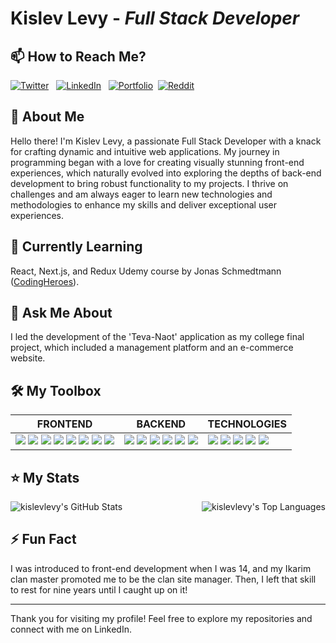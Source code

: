 # Kislev Levy - _Full Stack Developer_

## 📫 How to Reach Me?

[![Twitter](https://img.shields.io/badge/Twitter-_?logo=x&style=for-the-badge&labelColor=black&logoColor=white&color=71797E)](https://x.com/KislevLevy) &nbsp;
[![LinkedIn](https://custom-icon-badges.demolab.com/badge/LinkedIn-_?logo=linkedin-white&style=for-the-badge&labelColor=1973e8&logoColor=white&color=71797E)](https://www.linkedin.com/in/kislevlevy) &nbsp;
[![Portfolio](https://img.shields.io/badge/Portfolio-_?logo=google-chrome&style=for-the-badge&labelColor=3880f0&logoColor=white&color=71797E)](https://www.kislev.me)&nbsp;
[![Reddit](https://img.shields.io/badge/Reddit-_?logo=reddit&style=for-the-badge&labelColor=ff4501&logoColor=white&color=71797E)](https://www.reddit.com/user/kislev-levy)

## 🚀 About Me

Hello there! I'm Kislev Levy, a passionate Full Stack Developer with a knack for crafting dynamic and intuitive web applications. My journey in programming began with a love for creating visually stunning front-end experiences, which naturally evolved into exploring the depths of back-end development to bring robust functionality to my projects. I thrive on challenges and am always eager to learn new technologies and methodologies to enhance my skills and deliver exceptional user experiences.

## 🌱 Currently Learning

React, Next.js, and Redux Udemy course by Jonas Schmedtmann ([CodingHeroes](https://codingheroes.io/)).

## 💬 Ask Me About

I led the development of the 'Teva-Naot' application as my college final project, which included a management platform and an e-commerce website.

## 🛠️ My Toolbox

<!-- prettier-ignore -->
| **FRONTEND** | **BACKEND** | **TECHNOLOGIES** |
| - | - | - |
| ![](https://img.shields.io/badge/JavaScript-0?logo=javascript&logoColor=F7DF1E&color=white) ![](https://img.shields.io/badge/TypeScript-0?logo=typescript&logoColor=3178C6&color=white) ![](https://img.shields.io/badge/React-0?logo=react&logoColor=61DAFB&color=white) ![](https://img.shields.io/badge/Next.js-0?logo=next.js&logoColor=black&color=white) ![](https://img.shields.io/badge/Redux-0?logo=redux&logoColor=764ABC&color=white) ![](https://img.shields.io/badge/Tailwind_CSS-0?logo=tailwindcss&logoColor=06B6D4&color=white) ![](https://img.shields.io/badge/CSS3-0?logo=css3&logoColor=1572B6&color=white) ![](https://img.shields.io/badge/HTML5-0?logo=html5&logoColor=E34F26&color=white) | ![](https://img.shields.io/badge/Node.js-0?logo=node.js&logoColor=5FA04E&color=white) ![](https://img.shields.io/badge/Express-0?logo=express&logoColor=black&color=white) ![](https://img.shields.io/badge/Python-0?logo=python&logoColor=3776AB&color=white) ![](https://img.shields.io/badge/Django-0?logo=django&logoColor=092E20&color=white) ![](https://img.shields.io/badge/MongoDB-0?logo=mongodb&logoColor=47A248&color=white) ![](https://img.shields.io/badge/Firebase-0?logo=firebase&logoColor=DD2C00&color=white) | ![](https://img.shields.io/badge/Git-0?logo=git&logoColor=F05032&color=white) ![](https://img.shields.io/badge/VSCode-0078D7?style=flat&logo=visualstudio&logoColor=0078D7&color=white) ![](https://img.shields.io/badge/Vite-0?logo=vite&logoColor=646CFF&color=white) ![](https://img.shields.io/badge/Postman-0?logo=postman&logoColor=FF6C37&color=white) ![](https://img.shields.io/badge/TensorFlow-0?logo=tensorflow&logoColor=FF6F00&color=white) |

## ⭐ My Stats

<div style="display: flex; justify-content: space-between; align-items: center">
    <img src="https://github-readme-stats.vercel.app/api?username=kislevlevy&theme=dark&show_icons=true&hide_border=true&count_private=true" alt="kislevlevy's GitHub Stats" />
    <img src="https://github-readme-stats.vercel.app/api/top-langs/?username=kislevlevy&theme=dark&show_icons=true&hide_border=true&layout=compact" alt="kislevlevy's Top Languages" />
</div>

## ⚡ Fun Fact

I was introduced to front-end development when I was 14, and my Ikarim clan master promoted me to be the clan site manager.
Then, I left that skill to rest for nine years until I caught up on it!

---

Thank you for visiting my profile! Feel free to explore my repositories and connect with me on LinkedIn.
